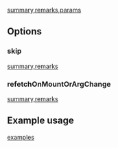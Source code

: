 [summary,remarks,params](docblock://react-hooks/buildHooks.ts?token=UseQuery)

## Options

### skip

[summary,remarks](docblock://react-hooks/buildHooks.ts?token=UseQuerySubscriptionOptions.skip)

### refetchOnMountOrArgChange

[summary,remarks](docblock://react-hooks/buildHooks.ts?token=UseQuerySubscriptionOptions.refetchOnMountOrArgChange)

## Example usage

[examples](docblock://react-hooks/buildHooks.ts?token=UseQuery)
